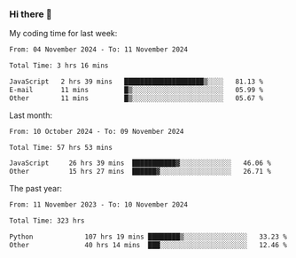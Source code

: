 ### Hi there 👋

My coding time for last week:

<!--START_SECTION:week-->

```txt
From: 04 November 2024 - To: 11 November 2024

Total Time: 3 hrs 16 mins

JavaScript   2 hrs 39 mins   ████████████████████▒░░░░   81.13 %
E-mail       11 mins         █▒░░░░░░░░░░░░░░░░░░░░░░░   05.99 %
Other        11 mins         █▒░░░░░░░░░░░░░░░░░░░░░░░   05.67 %
```

<!--END_SECTION:week-->

Last month:

<!--START_SECTION:month-->

```txt
From: 10 October 2024 - To: 09 November 2024

Total Time: 57 hrs 53 mins

JavaScript     26 hrs 39 mins  ███████████▓░░░░░░░░░░░░░   46.06 %
Other          15 hrs 27 mins  ██████▓░░░░░░░░░░░░░░░░░░   26.71 %
```

<!--END_SECTION:month-->

The past year:

<!--START_SECTION:year-->

```txt
From: 11 November 2023 - To: 10 November 2024

Total Time: 323 hrs

Python             107 hrs 19 mins ████████▒░░░░░░░░░░░░░░░░   33.23 %
Other              40 hrs 14 mins  ███░░░░░░░░░░░░░░░░░░░░░░   12.46 %
```

<!--END_SECTION:year-->
